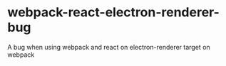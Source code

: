 # webpack-react-electron-renderer-bug
A bug when using webpack and react on electron-renderer target on webpack
